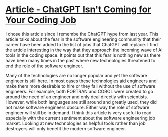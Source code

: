 # [Article - ChatGPT Isn't Coming for Your Coding Job](https://www.wired.com/story/chatgpt-coding-software-crisis/)

 I chose this article since I remembe the ChatGPT hype from last year. This article talks about the fear in the software engineering community that their career have been added to the list of jobs that ChatGPT will replace. I find the article interesting in the way that they approach the incoming wave of AI tools in the coding space. It points out that this fear is nothing new as there have been many times in the past where new technologies threatened to end the role of the software engineer. 
 
 Many of the technologies are no longer popular and yet the software engineer is still here. In most cases these technologies aid engineers and make them more desirable to hire or they fail without the use of software engineers. For example, both FORTRAN and COBOL were created to go around the need of an engineer and only deal directly with scientists. However, while both languages are still around and greatly used, they did not make software engineers obscure. Either way the role of software engineer will still be in demand. I think this article is very useful to read especially with the current sentiment about the software engineering job market. Looking at new technologies as helpful tools rather than job destroyers will only benefit the modern software engineer. 